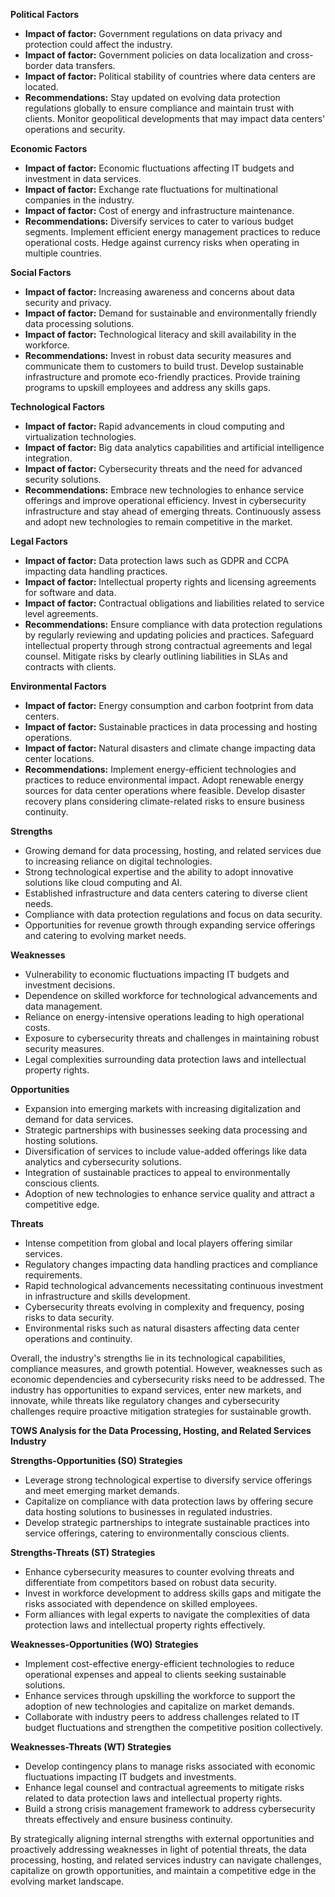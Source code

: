 **Political Factors**
- **Impact of factor:** Government regulations on data privacy and protection could affect the industry.
- **Impact of factor:** Government policies on data localization and cross-border data transfers.
- **Impact of factor:** Political stability of countries where data centers are located.
- **Recommendations:** Stay updated on evolving data protection regulations globally to ensure compliance and maintain trust with clients. Monitor geopolitical developments that may impact data centers' operations and security.

**Economic Factors**
- **Impact of factor:** Economic fluctuations affecting IT budgets and investment in data services.
- **Impact of factor:** Exchange rate fluctuations for multinational companies in the industry.
- **Impact of factor:** Cost of energy and infrastructure maintenance.
- **Recommendations:** Diversify services to cater to various budget segments. Implement efficient energy management practices to reduce operational costs. Hedge against currency risks when operating in multiple countries.

**Social Factors**
- **Impact of factor:** Increasing awareness and concerns about data security and privacy.
- **Impact of factor:** Demand for sustainable and environmentally friendly data processing solutions.
- **Impact of factor:** Technological literacy and skill availability in the workforce.
- **Recommendations:** Invest in robust data security measures and communicate them to customers to build trust. Develop sustainable infrastructure and promote eco-friendly practices. Provide training programs to upskill employees and address any skills gaps.

**Technological Factors**
- **Impact of factor:** Rapid advancements in cloud computing and virtualization technologies.
- **Impact of factor:** Big data analytics capabilities and artificial intelligence integration.
- **Impact of factor:** Cybersecurity threats and the need for advanced security solutions.
- **Recommendations:** Embrace new technologies to enhance service offerings and improve operational efficiency. Invest in cybersecurity infrastructure and stay ahead of emerging threats. Continuously assess and adopt new technologies to remain competitive in the market.

**Legal Factors**
- **Impact of factor:** Data protection laws such as GDPR and CCPA impacting data handling practices.
- **Impact of factor:** Intellectual property rights and licensing agreements for software and data.
- **Impact of factor:** Contractual obligations and liabilities related to service level agreements.
- **Recommendations:** Ensure compliance with data protection regulations by regularly reviewing and updating policies and practices. Safeguard intellectual property through strong contractual agreements and legal counsel. Mitigate risks by clearly outlining liabilities in SLAs and contracts with clients.

**Environmental Factors**
- **Impact of factor:** Energy consumption and carbon footprint from data centers.
- **Impact of factor:** Sustainable practices in data processing and hosting operations.
- **Impact of factor:** Natural disasters and climate change impacting data center locations.
- **Recommendations:** Implement energy-efficient technologies and practices to reduce environmental impact. Adopt renewable energy sources for data center operations where feasible. Develop disaster recovery plans considering climate-related risks to ensure business continuity.

**Strengths**
- Growing demand for data processing, hosting, and related services due to increasing reliance on digital technologies.
- Strong technological expertise and the ability to adopt innovative solutions like cloud computing and AI.
- Established infrastructure and data centers catering to diverse client needs.
- Compliance with data protection regulations and focus on data security.
- Opportunities for revenue growth through expanding service offerings and catering to evolving market needs.

**Weaknesses**
- Vulnerability to economic fluctuations impacting IT budgets and investment decisions.
- Dependence on skilled workforce for technological advancements and data management.
- Reliance on energy-intensive operations leading to high operational costs.
- Exposure to cybersecurity threats and challenges in maintaining robust security measures.
- Legal complexities surrounding data protection laws and intellectual property rights.

**Opportunities**
- Expansion into emerging markets with increasing digitalization and demand for data services.
- Strategic partnerships with businesses seeking data processing and hosting solutions.
- Diversification of services to include value-added offerings like data analytics and cybersecurity solutions.
- Integration of sustainable practices to appeal to environmentally conscious clients.
- Adoption of new technologies to enhance service quality and attract a competitive edge.

**Threats**
- Intense competition from global and local players offering similar services.
- Regulatory changes impacting data handling practices and compliance requirements.
- Rapid technological advancements necessitating continuous investment in infrastructure and skills development.
- Cybersecurity threats evolving in complexity and frequency, posing risks to data security.
- Environmental risks such as natural disasters affecting data center operations and continuity.

Overall, the industry's strengths lie in its technological capabilities, compliance measures, and growth potential. However, weaknesses such as economic dependencies and cybersecurity risks need to be addressed. The industry has opportunities to expand services, enter new markets, and innovate, while threats like regulatory changes and cybersecurity challenges require proactive mitigation strategies for sustainable growth.

**TOWS Analysis for the Data Processing, Hosting, and Related Services Industry**

**Strengths-Opportunities (SO) Strategies**
- Leverage strong technological expertise to diversify service offerings and meet emerging market demands.
- Capitalize on compliance with data protection laws by offering secure data hosting solutions to businesses in regulated industries.
- Develop strategic partnerships to integrate sustainable practices into service offerings, catering to environmentally conscious clients.

**Strengths-Threats (ST) Strategies**
- Enhance cybersecurity measures to counter evolving threats and differentiate from competitors based on robust data security.
- Invest in workforce development to address skills gaps and mitigate the risks associated with dependence on skilled employees.
- Form alliances with legal experts to navigate the complexities of data protection laws and intellectual property rights effectively.

**Weaknesses-Opportunities (WO) Strategies**
- Implement cost-effective energy-efficient technologies to reduce operational expenses and appeal to clients seeking sustainable solutions.
- Enhance services through upskilling the workforce to support the adoption of new technologies and capitalize on market demands.
- Collaborate with industry peers to address challenges related to IT budget fluctuations and strengthen the competitive position collectively.

**Weaknesses-Threats (WT) Strategies**
- Develop contingency plans to manage risks associated with economic fluctuations impacting IT budgets and investments.
- Enhance legal counsel and contractual agreements to mitigate risks related to data protection laws and intellectual property rights.
- Build a strong crisis management framework to address cybersecurity threats effectively and ensure business continuity.

By strategically aligning internal strengths with external opportunities and proactively addressing weaknesses in light of potential threats, the data processing, hosting, and related services industry can navigate challenges, capitalize on growth opportunities, and maintain a competitive edge in the evolving market landscape.

